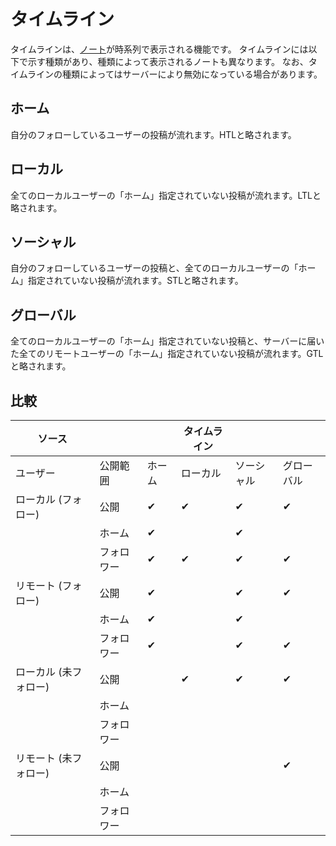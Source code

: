 # タイムライン
タイムラインは、[ノート](./note)が時系列で表示される機能です。 タイムラインには以下で示す種類があり、種類によって表示されるノートも異なります。 なお、タイムラインの種類によってはサーバーにより無効になっている場合があります。

## ホーム
自分のフォローしているユーザーの投稿が流れます。HTLと略されます。

## ローカル
全てのローカルユーザーの「ホーム」指定されていない投稿が流れます。LTLと略されます。

## ソーシャル
自分のフォローしているユーザーの投稿と、全てのローカルユーザーの「ホーム」指定されていない投稿が流れます。STLと略されます。

## グローバル
全てのローカルユーザーの「ホーム」指定されていない投稿と、サーバーに届いた全てのリモートユーザーの「ホーム」指定されていない投稿が流れます。GTLと略されます。

## 比較
| ソース          |       |     | タイムライン |       |       |
| ------------ | ----- | --- | ------ | ----- | ----- |
| ユーザー         | 公開範囲  | ホーム | ローカル   | ソーシャル | グローバル |
| ローカル (フォロー)  | 公開    | ✔   | ✔      | ✔     | ✔     |
|              | ホーム   | ✔   |        | ✔     |       |
|              | フォロワー | ✔   | ✔      | ✔     | ✔     |
| リモート (フォロー)  | 公開    | ✔   |        | ✔     | ✔     |
|              | ホーム   | ✔   |        | ✔     |       |
|              | フォロワー | ✔   |        | ✔     | ✔     |
| ローカル (未フォロー) | 公開    |     | ✔      | ✔     | ✔     |
|              | ホーム   |     |        |       |       |
|              | フォロワー |     |        |       |       |
| リモート (未フォロー) | 公開    |     |        |       | ✔     |
|              | ホーム   |     |        |       |       |
|              | フォロワー |     |        |       |       |
